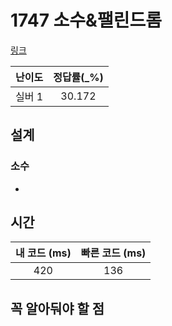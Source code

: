 # 1747 소수&팰린드롬

[링크](https://www.acmicpc.net/problem/1747)

| 난이도  | 정답률(\_%) |
|:----:|:--------:|
| 실버 1 |     	30.172     |

## 설계

### 소수
- 

## 시간

| 내 코드 (ms) | 빠른 코드 (ms) |
|:---------:|:----------:|
|    420    |    136     |

## 꼭 알아둬야 할 점

